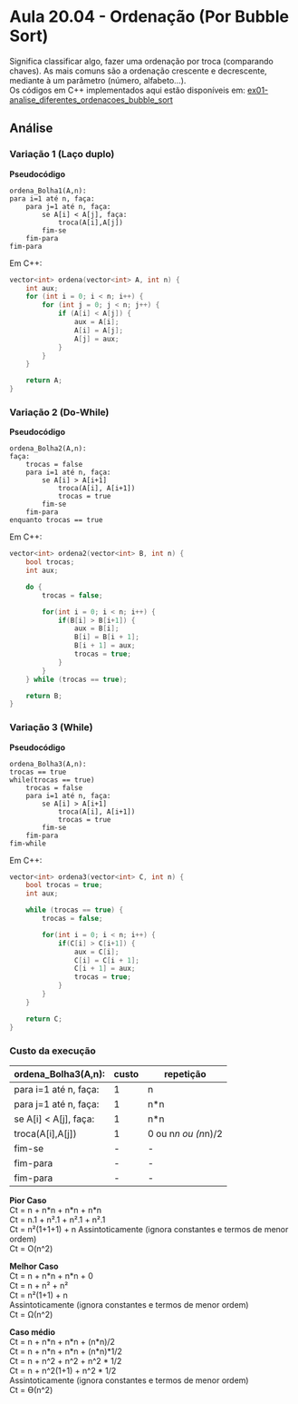 # Aula 20.04 - Ordenação (Por Bubble Sort)
Significa classificar algo, fazer uma ordenação por troca (comparando chaves). As mais comuns são a ordenação crescente e decrescente, mediante à um parâmetro (número, alfabeto...).  
Os códigos em C++ implementados aqui estão disponíveis em: [ex01-analise_diferentes_ordenacoes_bubble_sort](./ex01-analise_diferentes_ordenacoes_bubble_sort.cpp)

## Análise
### Variação 1 (Laço duplo)
**Pseudocódigo**
```
ordena_Bolha1(A,n):
para i=1 até n, faça:
	para j=1 até n, faça:
		se A[i] < A[j], faça:
			troca(A[i],A[j])
		fim-se
	fim-para
fim-para
```
Em C++:
```c++
vector<int> ordena(vector<int> A, int n) {
    int aux;
    for (int i = 0; i < n; i++) {
        for (int j = 0; j < n; j++) {
            if (A[i] < A[j]) {
                aux = A[i];
                A[i] = A[j];
                A[j] = aux;
            }
        }
    }

    return A;
}
```

### Variação 2 (Do-While)
**Pseudocódigo**
```
ordena_Bolha2(A,n):
faça:
	trocas = false
	para i=1 até n, faça:
		se A[i] > A[i+1]
			troca(A[i], A[i+1])
			trocas = true
		fim-se
	fim-para
enquanto trocas == true
```
Em C++:
```c++
vector<int> ordena2(vector<int> B, int n) {
    bool trocas;
    int aux;

    do {
        trocas = false;

        for(int i = 0; i < n; i++) {
            if(B[i] > B[i+1]) {
                aux = B[i];
                B[i] = B[i + 1];
                B[i + 1] = aux;
                trocas = true;
            }
        }
    } while (trocas == true);

    return B;
}
```

### Variação 3 (While)
**Pseudocódigo**
```
ordena_Bolha3(A,n):
trocas == true
while(trocas == true)
	trocas = false
	para i=1 até n, faça:
		se A[i] > A[i+1]
			troca(A[i], A[i+1])
			trocas = true
		fim-se
	fim-para
fim-while
```
Em C++:
```c++
vector<int> ordena3(vector<int> C, int n) {
    bool trocas = true;
    int aux;

    while (trocas == true) {
        trocas = false;

        for(int i = 0; i < n; i++) {
            if(C[i] > C[i+1]) {
                aux = C[i];
                C[i] = C[i + 1];
                C[i + 1] = aux;
                trocas = true;
            }
        }
    }

    return C;
}
```

### Custo da execução
| ordena_Bolha3(A,n): | custo | repetição |
| --- | --- | --- |
| para i=1 até n, faça: | 1 | n |
|	  para j=1 até n, faça: | 1 | n*n |
|		  se A[i] < A[j], faça: | 1 | n*n |
|			  troca(A[i],A[j]) | 1 | 0 ou n*n ou (n*n)/2 | 
|		fim-se | - | - |
|	fim-para | - | - |
| fim-para | - | - |

**Pior Caso**  
Ct = n + n\*n + n\*n + n\*n  
Ct = n.1 + n².1 + n².1 + n².1  
Ct = n²(1+1+1) + n 
Assintoticamente (ignora constantes e termos de menor ordem)  
Ct = O(n^2)

**Melhor Caso**  
Ct = n + n\*n + n\*n + 0  
Ct = n + n² + n²  
Ct = n²(1+1) + n  
Assintoticamente (ignora constantes e termos de menor ordem)  
Ct = Ω(n^2)  

**Caso médio**  
Ct = n + n\*n + n\*n + (n\*n)/2  
Ct = n + n\*n + n\*n + (n\*n)*1/2  
Ct = n + n^2 + n^2 + n^2 * 1/2  
Ct = n + n^2(1+1) + n^2 * 1/2  
Assintoticamente (ignora constantes e termos de menor ordem)  
Ct = Ө(n^2)
